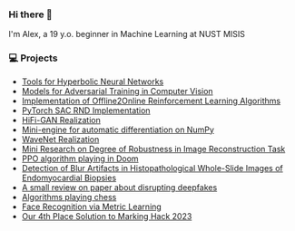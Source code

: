 ### Hi there 👋

I'm Alex, a 19 y.o. beginner in Machine Learning at NUST MISIS
<br>


### 💻 Projects
* [Tools for Hyperbolic Neural Networks](https://github.com/zzmtsvv/hyperbolic)
* [Models for Adversarial Training in Computer Vision](https://github.com/zzmtsvv/adversarial)
* [Implementation of Offline2Online Reinforcement Learning Algorithms](https://github.com/zzmtsvv/rl_task)
* [PyTorch SAC RND Implementation](https://github.com/zzmtsvv/sac_rnd)
* [HiFi-GAN Realization](https://github.com/zzmtsvv/hifi-gan)
* [Mini-engine for automatic differentiation on NumPy](https://github.com/zzmtsvv/smaller_micrograd)
* [WaveNet Realization](https://github.com/zzmtsvv/wavenet-realization)
* [Mini Research on Degree of Robustness in Image Reconstruction Task](https://github.com/zzmtsvv/mil_task)
* [PPO algorithm playing in Doom](https://github.com/zzmtsvv/doom_rl)
* [Detection of Blur Artifacts in Histopathological Whole-Slide Images of Endomyocardial Biopsies](https://github.com/zzmtsvv/Blur_Artifacts_Detection)
* [A small review on paper about disrupting deepfakes](https://github.com/zzmtsvv/disrupting_deepfakes_review)
* [Algorithms playing chess](https://github.com/zzmtsvv/lichess-bot)
* [Face Recognition via Metric Learning](https://github.com/zzmtsvv/face_metric_learning)
* [Our 4th Place Solution to Marking Hack 2023](https://github.com/proton-bit/MarkingHack)

